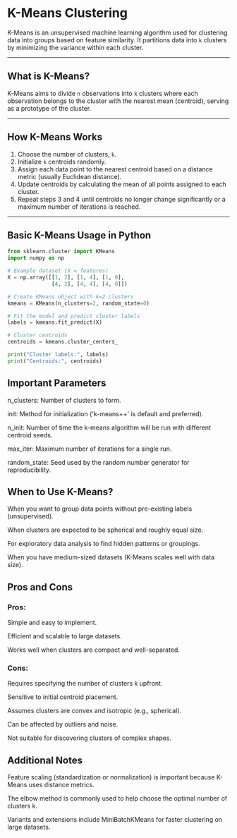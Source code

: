 # K-Means Clustering

K-Means is an unsupervised machine learning algorithm used for clustering data into groups based on feature similarity. It partitions data into `k` clusters by minimizing the variance within each cluster.

---

## What is K-Means?

K-Means aims to divide `n` observations into `k` clusters where each observation belongs to the cluster with the nearest mean (centroid), serving as a prototype of the cluster.

---

## How K-Means Works

1. Choose the number of clusters, `k`.
2. Initialize `k` centroids randomly.
3. Assign each data point to the nearest centroid based on a distance metric (usually Euclidean distance).
4. Update centroids by calculating the mean of all points assigned to each cluster.
5. Repeat steps 3 and 4 until centroids no longer change significantly or a maximum number of iterations is reached.

---

## Basic K-Means Usage in Python

```python
from sklearn.cluster import KMeans
import numpy as np

# Example dataset (X = features)
X = np.array([[1, 2], [1, 4], [1, 0],
              [4, 2], [4, 4], [4, 0]])

# Create KMeans object with k=2 clusters
kmeans = KMeans(n_clusters=2, random_state=0)

# Fit the model and predict cluster labels
labels = kmeans.fit_predict(X)

# Cluster centroids
centroids = kmeans.cluster_centers_

print("Cluster labels:", labels)
print("Centroids:", centroids)
```

## Important Parameters
n_clusters: Number of clusters to form.

init: Method for initialization ('k-means++' is default and preferred).

n_init: Number of time the k-means algorithm will be run with different centroid seeds.

max_iter: Maximum number of iterations for a single run.

random_state: Seed used by the random number generator for reproducibility.

## When to Use K-Means?
When you want to group data points without pre-existing labels (unsupervised).

When clusters are expected to be spherical and roughly equal size.

For exploratory data analysis to find hidden patterns or groupings.

When you have medium-sized datasets (K-Means scales well with data size).

## Pros and Cons
### Pros:

Simple and easy to implement.

Efficient and scalable to large datasets.

Works well when clusters are compact and well-separated.

### Cons:

Requires specifying the number of clusters k upfront.

Sensitive to initial centroid placement.

Assumes clusters are convex and isotropic (e.g., spherical).

Can be affected by outliers and noise.

Not suitable for discovering clusters of complex shapes.

## Additional Notes
Feature scaling (standardization or normalization) is important because K-Means uses distance metrics.

The elbow method is commonly used to help choose the optimal number of clusters k.

Variants and extensions include MiniBatchKMeans for faster clustering on large datasets.
